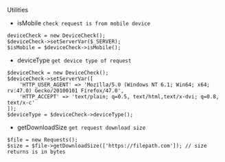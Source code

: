 Utilities

- isMobile
`check request is from mobile device`

```
deviceCheck = new DeviceCheck();
$deviceCheck->setServerVar($_SERVER);
$isMobile = $deviceCheck->isMobile();
```

- deviceType
`get device type of request`
```
$deviceCheck = new DeviceCheck();
$deviceCheck->setServerVar([
    'HTTP_USER_AGENT' => 'Mozilla/5.0 (Windows NT 6.1; Win64; x64; rv:47.0) Gecko/20100101 Firefox/47.0',
    'HTTP_ACCEPT' => 'text/plain; q=0.5, text/html,text/x-dvi; q=0.8, text/x-c'
]);
$deviceType = $deviceCheck->deviceType();
```

- getDownloadSize
`get request download size`
```
$file = new Requests();
$size = $file->getDownloadSize(['https://filepath.com']); // size returns is in bytes
```
